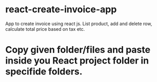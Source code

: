 # react-create-invoice-app
App to create invoice using react js. List product, add and delete row, calculate total price based on tax etc.


# Copy given folder/files and paste inside you React project folder in specifide folders.


